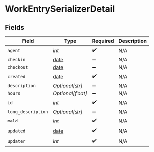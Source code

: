 # WorkEntrySerializerDetail


## Fields

| Field                                                                | Type                                                                 | Required                                                             | Description                                                          |
| -------------------------------------------------------------------- | -------------------------------------------------------------------- | -------------------------------------------------------------------- | -------------------------------------------------------------------- |
| `agent`                                                              | *int*                                                                | :heavy_check_mark:                                                   | N/A                                                                  |
| `checkin`                                                            | [date](https://docs.python.org/3/library/datetime.html#date-objects) | :heavy_minus_sign:                                                   | N/A                                                                  |
| `checkout`                                                           | [date](https://docs.python.org/3/library/datetime.html#date-objects) | :heavy_minus_sign:                                                   | N/A                                                                  |
| `created`                                                            | [date](https://docs.python.org/3/library/datetime.html#date-objects) | :heavy_check_mark:                                                   | N/A                                                                  |
| `description`                                                        | *Optional[str]*                                                      | :heavy_minus_sign:                                                   | N/A                                                                  |
| `hours`                                                              | *Optional[float]*                                                    | :heavy_minus_sign:                                                   | N/A                                                                  |
| `id`                                                                 | *int*                                                                | :heavy_check_mark:                                                   | N/A                                                                  |
| `long_description`                                                   | *Optional[str]*                                                      | :heavy_minus_sign:                                                   | N/A                                                                  |
| `meld`                                                               | *int*                                                                | :heavy_check_mark:                                                   | N/A                                                                  |
| `updated`                                                            | [date](https://docs.python.org/3/library/datetime.html#date-objects) | :heavy_check_mark:                                                   | N/A                                                                  |
| `updater`                                                            | *int*                                                                | :heavy_check_mark:                                                   | N/A                                                                  |